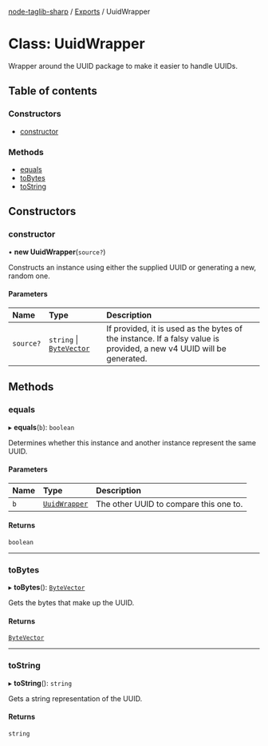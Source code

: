 [node-taglib-sharp](../README.md) / [Exports](../modules.md) / UuidWrapper

# Class: UuidWrapper

Wrapper around the UUID package to make it easier to handle UUIDs.

## Table of contents

### Constructors

- [constructor](UuidWrapper.md#constructor)

### Methods

- [equals](UuidWrapper.md#equals)
- [toBytes](UuidWrapper.md#tobytes)
- [toString](UuidWrapper.md#tostring)

## Constructors

### constructor

• **new UuidWrapper**(`source?`)

Constructs an instance using either the supplied UUID or generating a new, random one.

#### Parameters

| Name | Type | Description |
| :------ | :------ | :------ |
| `source?` | `string` \| [`ByteVector`](ByteVector.md) | If provided, it is used as the bytes of the instance. If a falsy value is provided, a new v4 UUID will be generated. |

## Methods

### equals

▸ **equals**(`b`): `boolean`

Determines whether this instance and another instance represent the same UUID.

#### Parameters

| Name | Type | Description |
| :------ | :------ | :------ |
| `b` | [`UuidWrapper`](UuidWrapper.md) | The other UUID to compare this one to. |

#### Returns

`boolean`

___

### toBytes

▸ **toBytes**(): [`ByteVector`](ByteVector.md)

Gets the bytes that make up the UUID.

#### Returns

[`ByteVector`](ByteVector.md)

___

### toString

▸ **toString**(): `string`

Gets a string representation of the UUID.

#### Returns

`string`
